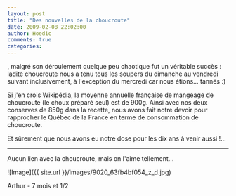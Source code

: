 ```yaml
---
layout: post
title: "Des nouvelles de la choucroute"
date: 2009-02-08 22:02:00
author: Hoedic
comments: true
categories: 
---
```



, malgré son déroulement quelque peu chaotique fut un véritable succès : ladite choucroute nous a tenu tous les soupers du dimanche au vendredi suivant inclusivement, à l'exception du mercredi car nous étions... tannés :)

Si j'en crois Wikipédia, la moyenne annuelle française de mangeage de choucroute (le choux préparé seul) est de 900g. Ainsi avec nos deux conserves de 850g dans la recette, nous avons fait notre devoir pour rapprocher le Québec de la France en terme de consommation de choucroute.

Et sûrement que nous avons eu notre dose pour les dix ans à venir aussi !...

***

Aucun lien avec la choucroute, mais on l'aime tellement...


![Image]({{ site.url }}/images/9020_63fb4bf054_z_d.jpg)
<div class="photoattrib">Arthur - 7 mois et 1/2</div>

